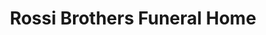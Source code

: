 ---
title: "Rossi Brothers Funeral Home"
url: /boardman/rossi-brothers-funeral-home/
shop: Bestattungen
---